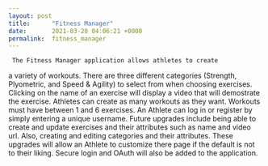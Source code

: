 ```yaml
---
layout: post
title:      "Fitness Manager"
date:       2021-03-20 04:06:21 +0000
permalink:  fitness_manager
---
```



     The Fitness Manager application allows athletes to create
a variety of workouts.  There are three different categories
(Strength, Plyometric, and Speed & Agility) to select from when
choosing exercises.  Clicking on the name of an exercise will 
display a video that will demostrate the exercise.  Athletes can
create as many workouts as they want.  Workouts must have
between 1 and 6 exercises.  An Athlete can log in or register
by simply entering a unique username.
     Future upgrades include being able to create and update
exercises and their attributes such as name and video url.  Also,
creating and editing categories and their attributes.  These 
upgrades will allow an Athlete to customize there page if the 
default is not to their liking.  Secure login and OAuth will also 
be added to the application.
